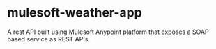 # mulesoft-weather-app
A rest API built using Mulesoft Anypoint platform that exposes a SOAP based service as REST APIs.
